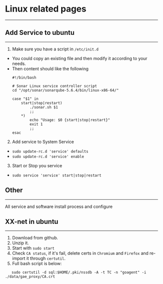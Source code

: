 # Linux related pages
------

## Add Service to ubuntu
------

1. Make sure you have a script in `/etc/init.d`
  * You could copy an existing file and then modify it according to your needs.
  * Then content should like the following
      ```
      #!/bin/bash
      
      # Sonar Linux service controller script
      cd "/opt/sonar/sonarqube-5.6.4/bin/linux-x86-64/"
      
      case "$1" in
          start|stop|restart)
              ./sonar.sh $1
              ;;
          *)
              echo "Usage: $0 {start|stop|restart}"
              exit 1
              ;;
      esac
      ```

2. Add service to System Service
 * `sudo update-rc.d 'service' defaults`
 * `sudo update-rc.d 'service' enable`

3. Start or Stop you service
 * `sudo service 'service' start|stop|restart`
 

## Other
------

All service and software install process and configure


## XX-net in ubuntu
------

1. Download from github.
2. Unzip it.
3. Start with `sudo start`
4. Check `CA status`, if it's fail, delete certs in `Chromium` and `Firefox` and re-import it through `certutil`.
5. Full bash script is below:
```
   sudo certutil -d sql:$HOME/.pki/nssdb -A -t TC -n "goagent" -i ./data/gae_proxy/CA.crt
```

## 